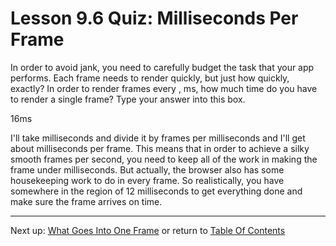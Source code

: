 # Lesson 9.6 Quiz: Milliseconds Per Frame

In order to avoid jank, you need to carefully budget the task that your app performs. Each frame needs to render quickly, but just how quickly, exactly? In order to render frames every , ms, how much time do you have to render a single frame? Type your answer into this box.

16ms

I'll take milliseconds and divide it by frames per milliseconds and I'll get about milliseconds per frame. This means that in order to achieve a silky smooth frames per second, you need to keep all of the work in making the frame under milliseconds. But actually, the browser also has some housekeeping work to do in every frame. So realistically, you have somewhere in the region of 12 milliseconds to get everything done and make sure the frame arrives on time.

- - -
Next up: [What Goes Into One Frame](ND024_Part4_Lesson09_07.md) or return to [Table Of Contents](./ND024_TableOfContents.md)
